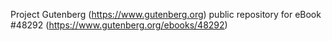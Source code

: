 Project Gutenberg (https://www.gutenberg.org) public repository for eBook #48292 (https://www.gutenberg.org/ebooks/48292)

